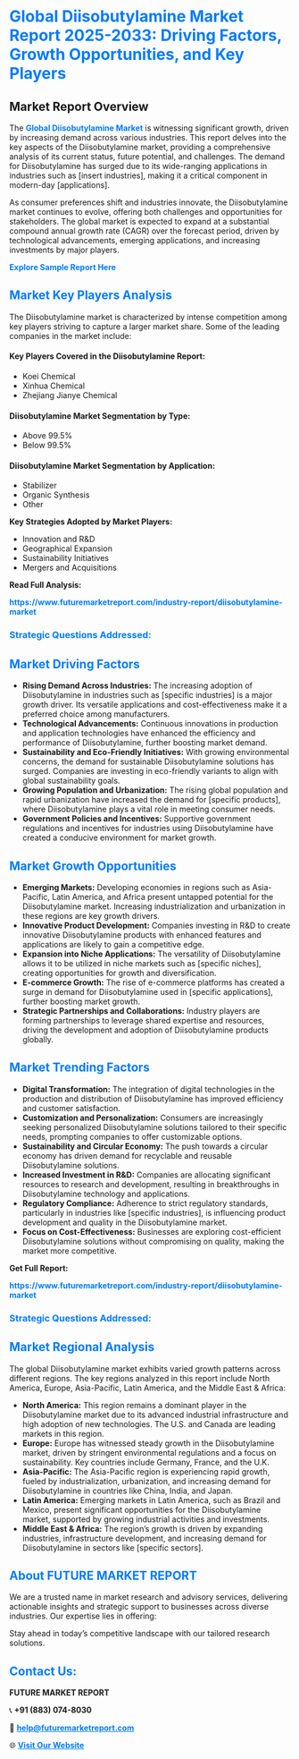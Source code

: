 <h1 style="color: #007BFF;">Global Diisobutylamine Market Report 2025-2033: Driving Factors, Growth Opportunities, and Key Players</h1>

<section id="overview">
<h2>Market Report Overview</h2>
<p>The <a href="https://www.futuremarketreport.com/industry-report/diisobutylamine-market" style="color: #007BFF; text-decoration: none;"><strong>Global Diisobutylamine Market</strong></a> is witnessing significant growth, driven by increasing demand across various industries. This report delves into the key aspects of the Diisobutylamine market, providing a comprehensive analysis of its current status, future potential, and challenges. The demand for Diisobutylamine has surged due to its wide-ranging applications in industries such as [insert industries], making it a critical component in modern-day [applications].</p>
<p>As consumer preferences shift and industries innovate, the Diisobutylamine market continues to evolve, offering both challenges and opportunities for stakeholders. The global market is expected to expand at a substantial compound annual growth rate (CAGR) over the forecast period, driven by technological advancements, emerging applications, and increasing investments by major players.</p>
</section>

<section id="overview">
<p><a href="https://www.futuremarketreport.com/request-sample/reportId=47203" style="color: #007BFF; text-decoration: none;"><strong>Explore Sample Report Here</strong></a></p>
</section>

<section id="key-players">
<h2 style="color: #007BFF;">Market Key Players Analysis</h2>
<p>The Diisobutylamine market is characterized by intense competition among key players striving to capture a larger market share. Some of the leading companies in the market include:</p>
<h4>Key Players Covered in the Diisobutylamine Report:</h4>
<ul><li>Koei Chemical</li><li>Xinhua Chemical</li><li>Zhejiang Jianye Chemical</li></ul>
<h4>Diisobutylamine Market Segmentation by Type:</h4>
<ul><li>Above 99.5%</li><li>Below 99.5%</li></ul>

<h4>Diisobutylamine Market Segmentation by Application:</h4>
<ul><li>Stabilizer</li><li>Organic Synthesis</li><li>Other</li></ul>
<p><strong>Key Strategies Adopted by Market Players:</strong></p>
<ul>
<li>Innovation and R&D</li>
<li>Geographical Expansion</li>
<li>Sustainability Initiatives</li>
<li>Mergers and Acquisitions</li>
</ul>
</section>

<section>
<p><strong>Read Full Analysis: </strong></p><a href="https://www.futuremarketreport.com/industry-report/diisobutylamine-market" style="color: #007BFF; text-decoration: none;"><strong>https://www.futuremarketreport.com/industry-report/diisobutylamine-market</strong></a>
<h3 style="color: #007BFF;">Strategic Questions Addressed:</h3>
</section>

<section id="driving-factors">
<h2 style="color: #007BFF;">Market Driving Factors</h2>
<ul>
<li><strong>Rising Demand Across Industries:</strong> The increasing adoption of Diisobutylamine in industries such as [specific industries] is a major growth driver. Its versatile applications and cost-effectiveness make it a preferred choice among manufacturers.</li>
<li><strong>Technological Advancements:</strong> Continuous innovations in production and application technologies have enhanced the efficiency and performance of Diisobutylamine, further boosting market demand.</li>
<li><strong>Sustainability and Eco-Friendly Initiatives:</strong> With growing environmental concerns, the demand for sustainable Diisobutylamine solutions has surged. Companies are investing in eco-friendly variants to align with global sustainability goals.</li>
<li><strong>Growing Population and Urbanization:</strong> The rising global population and rapid urbanization have increased the demand for [specific products], where Diisobutylamine plays a vital role in meeting consumer needs.</li>
<li><strong>Government Policies and Incentives:</strong> Supportive government regulations and incentives for industries using Diisobutylamine have created a conducive environment for market growth.</li>
</ul>
</section>

<section id="growth-opportunities">
<h2 style="color: #007BFF;">Market Growth Opportunities</h2>
<ul>
<li><strong>Emerging Markets:</strong> Developing economies in regions such as Asia-Pacific, Latin America, and Africa present untapped potential for the Diisobutylamine market. Increasing industrialization and urbanization in these regions are key growth drivers.</li>
<li><strong>Innovative Product Development:</strong> Companies investing in R&D to create innovative Diisobutylamine products with enhanced features and applications are likely to gain a competitive edge.</li>
<li><strong>Expansion into Niche Applications:</strong> The versatility of Diisobutylamine allows it to be utilized in niche markets such as [specific niches], creating opportunities for growth and diversification.</li>
<li><strong>E-commerce Growth:</strong> The rise of e-commerce platforms has created a surge in demand for Diisobutylamine used in [specific applications], further boosting market growth.</li>
<li><strong>Strategic Partnerships and Collaborations:</strong> Industry players are forming partnerships to leverage shared expertise and resources, driving the development and adoption of Diisobutylamine products globally.</li>
</ul>
</section>

<section id="trending-factors">
<h2 style="color: #007BFF;">Market Trending Factors</h2>
<ul>
<li><strong>Digital Transformation:</strong> The integration of digital technologies in the production and distribution of Diisobutylamine has improved efficiency and customer satisfaction.</li>
<li><strong>Customization and Personalization:</strong> Consumers are increasingly seeking personalized Diisobutylamine solutions tailored to their specific needs, prompting companies to offer customizable options.</li>
<li><strong>Sustainability and Circular Economy:</strong> The push towards a circular economy has driven demand for recyclable and reusable Diisobutylamine solutions.</li>
<li><strong>Increased Investment in R&D:</strong> Companies are allocating significant resources to research and development, resulting in breakthroughs in Diisobutylamine technology and applications.</li>
<li><strong>Regulatory Compliance:</strong> Adherence to strict regulatory standards, particularly in industries like [specific industries], is influencing product development and quality in the Diisobutylamine market.</li>
<li><strong>Focus on Cost-Effectiveness:</strong> Businesses are exploring cost-efficient Diisobutylamine solutions without compromising on quality, making the market more competitive.</li>
</ul>
</section>

<section>
<p><strong>Get Full Report: </strong></p><a href="https://www.futuremarketreport.com/industry-report/diisobutylamine-market" style="color: #007BFF; text-decoration: none;"><strong>https://www.futuremarketreport.com/industry-report/diisobutylamine-market</strong></a>
<h3 style="color: #007BFF;">Strategic Questions Addressed:</h3>
</section>


<section id="regional-analysis">
<h2 style="color: #007BFF;">Market Regional Analysis</h2>
<p>The global Diisobutylamine market exhibits varied growth patterns across different regions. The key regions analyzed in this report include North America, Europe, Asia-Pacific, Latin America, and the Middle East & Africa:</p>
<ul>
<li><strong>North America:</strong> This region remains a dominant player in the Diisobutylamine market due to its advanced industrial infrastructure and high adoption of new technologies. The U.S. and Canada are leading markets in this region.</li>
<li><strong>Europe:</strong> Europe has witnessed steady growth in the Diisobutylamine market, driven by stringent environmental regulations and a focus on sustainability. Key countries include Germany, France, and the U.K.</li>
<li><strong>Asia-Pacific:</strong> The Asia-Pacific region is experiencing rapid growth, fueled by industrialization, urbanization, and increasing demand for Diisobutylamine in countries like China, India, and Japan.</li>
<li><strong>Latin America:</strong> Emerging markets in Latin America, such as Brazil and Mexico, present significant opportunities for the Diisobutylamine market, supported by growing industrial activities and investments.</li>
<li><strong>Middle East & Africa:</strong> The region’s growth is driven by expanding industries, infrastructure development, and increasing demand for Diisobutylamine in sectors like [specific sectors].</li>
</ul>
</section>

<footer>
<h2 style="color: #007BFF;">About FUTURE MARKET REPORT</h2>
<p>We are a trusted name in market research and advisory services, delivering actionable insights and strategic support to businesses across diverse industries. Our expertise lies in offering:</p>

<p>Stay ahead in today’s competitive landscape with our tailored research solutions.</p>

<h2 style="color: #007BFF;">Contact Us:</h2>
<p><strong>FUTURE MARKET REPORT</strong></p>
<p>📞 <strong>+91 (883) 074-8030</strong></p>
<p>📧 <strong><a href="mailto:help@futuremarketreport.com" style="color: #007BFF;">help@futuremarketreport.com</a></strong></p>
<p>🌐 <strong><a href="https://www.futuremarketreport.com/" style="color: #007BFF;">Visit Our Website</a></strong></p>
</footer>